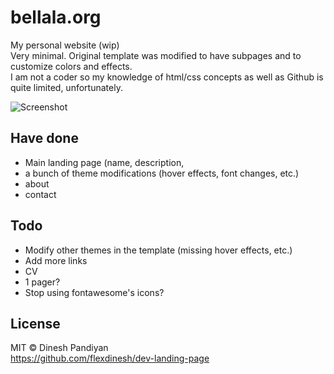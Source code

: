 # bellala.org
My personal website (wip)  
Very minimal. Original template was modified to have subpages and to customize colors and effects.  
I am not a coder so my knowledge of html/css concepts as well as Github is quite limited, unfortunately.  

![Screenshot](https://i.ibb.co/DpLt9cr/asdfjasdfasdfasfdsfaiol-hagkla.png)

## Have done 
- Main landing page (name, description, 
- a bunch of theme modifications (hover effects, font changes, etc.)
- about
- contact

## Todo
- Modify other themes in the template (missing hover effects, etc.)
- Add more links
- CV
- 1 pager?
- Stop using fontawesome's icons?

## License

MIT © Dinesh Pandiyan  
https://github.com/flexdinesh/dev-landing-page
